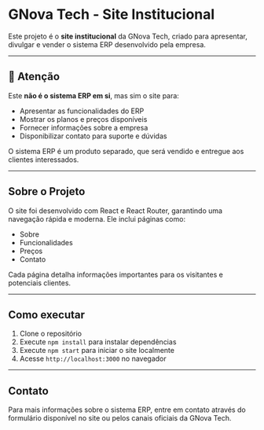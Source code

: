 # GNova Tech - Site Institucional

Este projeto é o **site institucional** da GNova Tech, criado para apresentar, divulgar e vender o sistema ERP desenvolvido pela empresa.

---

## 🚫 Atenção

Este **não é o sistema ERP em si**, mas sim o site para:

- Apresentar as funcionalidades do ERP  
- Mostrar os planos e preços disponíveis  
- Fornecer informações sobre a empresa  
- Disponibilizar contato para suporte e dúvidas  

O sistema ERP é um produto separado, que será vendido e entregue aos clientes interessados.

---

## Sobre o Projeto

O site foi desenvolvido com React e React Router, garantindo uma navegação rápida e moderna. Ele inclui páginas como:

- Sobre  
- Funcionalidades  
- Preços  
- Contato  

Cada página detalha informações importantes para os visitantes e potenciais clientes.

---

## Como executar

1. Clone o repositório  
2. Execute `npm install` para instalar dependências  
3. Execute `npm start` para iniciar o site localmente  
4. Acesse `http://localhost:3000` no navegador

---

## Contato

Para mais informações sobre o sistema ERP, entre em contato através do formulário disponível no site ou pelos canais oficiais da GNova Tech.
